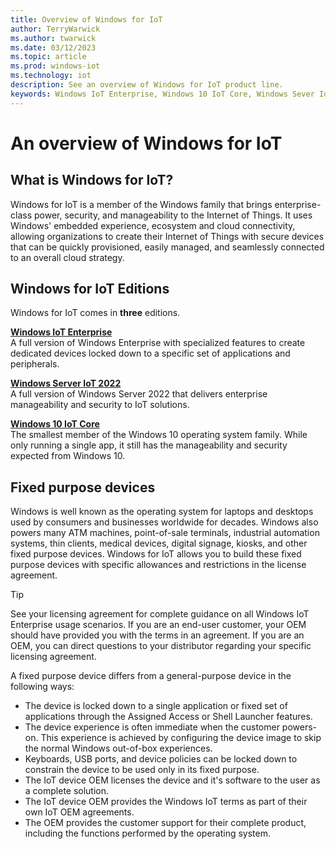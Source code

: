 ```yaml
---
title: Overview of Windows for IoT
author: TerryWarwick
ms.author: twarwick
ms.date: 03/12/2023
ms.topic: article
ms.prod: windows-iot
ms.technology: iot
description: See an overview of Windows for IoT product line.
keywords: Windows IoT Enterprise, Windows 10 IoT Core, Windows Sever IoT 2022
---
```


# An overview of Windows for IoT

## What is Windows for IoT?

Windows for IoT is a member of the Windows family that brings enterprise-class power, security, and manageability to the Internet of Things. It uses Windows' embedded experience, ecosystem and cloud connectivity, allowing organizations to create their Internet of Things with secure devices that can be quickly provisioned, easily managed, and seamlessly connected to an overall cloud strategy.  

## Windows for IoT Editions

Windows for IoT comes in **three** editions.

[**Windows IoT Enterprise**](/windows/iot/iot-enterprise/getting_started) </br> A full version of Windows Enterprise with specialized features to create dedicated devices locked down to a specific set of applications and peripherals.

[**Windows Server IoT 2022**](/windows/iot/server/windows-server) </br> A full version of Windows Server 2022 that delivers enterprise manageability and security to IoT solutions.  

[**Windows 10 IoT Core**](/windows/iot-core/windows-iot-core) </br> The smallest member of the Windows 10 operating system family. While only running a single app, it still has the manageability and security expected from Windows 10.  

## Fixed purpose devices

Windows is well known as the operating system for laptops and desktops used by consumers and businesses worldwide for decades. Windows also powers many ATM machines, point-of-sale terminals, industrial automation systems, thin clients, medical devices, digital signage, kiosks, and other fixed purpose devices. Windows for IoT allows you to build these fixed purpose devices with specific allowances and restrictions in the license agreement.

>[!TIP]
>
> See your licensing agreement for complete guidance on all Windows IoT Enterprise usage scenarios. If you are an end-user customer, your OEM should have provided you with the terms in an agreement. If you are an OEM, you can direct questions to your distributor regarding your specific licensing agreement.

A fixed purpose device differs from a general-purpose device in the following ways:

* The device is locked down to a single application or fixed set of applications through the Assigned Access or Shell Launcher features.
* The device experience is often immediate when the customer powers-on. This experience is achieved by configuring the device image to skip the normal Windows out-of-box experiences.
* Keyboards, USB ports, and device policies can be locked down to constrain the device to be used only in its fixed purpose.
* The IoT device OEM licenses the device and it's software to the user as a complete solution.
* The IoT device OEM provides the Windows IoT terms as part of their own IoT OEM agreements.
* The OEM provides the customer support for their complete product, including the functions performed by the operating system.
